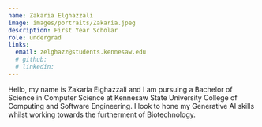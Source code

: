 ```yaml
---
name: Zakaria Elghazzali
image: images/portraits/Zakaria.jpeg
description: First Year Scholar
role: undergrad
links:
  email: zelghazz@students.kennesaw.edu
  # github: 
  # linkedin: 
---
```

<!-- Personal description goes here -->
Hello, my name is Zakaria Elghazzali and I am pursuing a Bachelor of Science in Computer Science at Kennesaw State University College of Computing and Software Engineering. I look to hone my Generative AI skills whilst working towards the furtherment of Biotechnology.